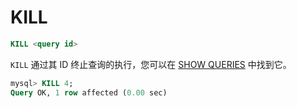 # KILL

<!-- example KILL -->
```sql
KILL <query id>
```

`KILL` 通过其 ID 终止查询的执行，您可以在 [SHOW QUERIES](../Node_info_and_management/SHOW_QUERIES.md#SHOW-QUERIES) 中找到它。

<!-- request SQL -->
```sql
mysql> KILL 4;
Query OK, 1 row affected (0.00 sec)
```

<!-- end -->
<!-- proofread -->
